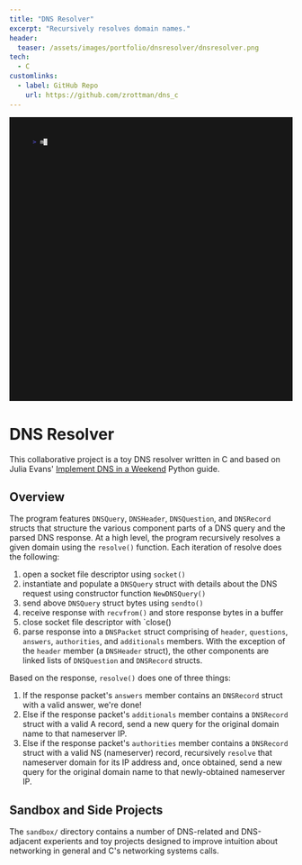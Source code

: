```yaml
---
title: "DNS Resolver"
excerpt: "Recursively resolves domain names."
header:
  teaser: /assets/images/portfolio/dnsresolver/dnsresolver.png
tech:
  - C
customlinks:
  - label: GitHub Repo
    url: https://github.com/zrottman/dns_c
---
```


![Demo](/assets/images/portfolio/dnsresolver/dns_demo.gif)

# DNS Resolver

This collaborative project is a toy DNS resolver written in C and based on Julia Evans' [Implement DNS in a Weekend](https://implement-dns.wizardzines.com/) Python guide.

## Overview
The program features `DNSQuery`, `DNSHeader`, `DNSQuestion`, and `DNSRecord` structs that structure the various component parts of a DNS query and the parsed DNS response. At a high level, the program recursively resolves a given domain using the `resolve()` function. Each iteration of resolve does the following:
1. open a socket file descriptor using `socket()`
1. instantiate and populate a `DNSQuery` struct with details about the DNS request using constructor function `NewDNSQuery()`
1. send above `DNSQuery` struct bytes using `sendto()`
1. receive response with `recvfrom()` and store response bytes in a buffer
1. close socket file descriptor with `close()
1. parse response into a `DNSPacket` struct comprising of `header`, `questions`, `answers`, `authorities`, and `additionals` members. With the exception of the `header` member (a `DNSHeader` struct), the other components are linked lists of `DNSQuestion` and `DNSRecord` structs.

Based on the response, `resolve()` does one of three things:
1. If the response packet's `answers` member contains an `DNSRecord` struct with a valid answer, we're done!
1. Else if the response packet's `additionals` member contains a `DNSRecord` struct with a valid A record, send a new query for the original domain name to that nameserver IP.
1. Else if the response packet's `authorities` member contains a `DNSRecord` struct with a valid NS (nameserver) record, recursively `resolve` that nameserver domain for its IP address and, once obtained, send a new query for the original domain name to that newly-obtained nameserver IP.

## Sandbox and Side Projects

The `sandbox/` directory contains a number of DNS-related and DNS-adjacent experients and toy projects designed to improve intuition about networking in general and C's networking systems calls.
